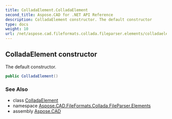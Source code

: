 ```yaml
---
title: ColladaElement.ColladaElement
second_title: Aspose.CAD for .NET API Reference
description: ColladaElement constructor. The default constructor
type: docs
weight: 10
url: /net/aspose.cad.fileformats.collada.fileparser.elements/colladaelement/colladaelement/
---
```

## ColladaElement constructor

The default constructor.

```csharp
public ColladaElement()
```

### See Also

* class [ColladaElement](../)
* namespace [Aspose.CAD.FileFormats.Collada.FileParser.Elements](../../colladaelement/)
* assembly [Aspose.CAD](../../../)


